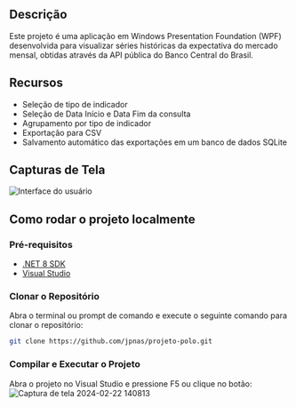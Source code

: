 ## Descrição

Este projeto é uma aplicação em Windows Presentation Foundation (WPF) desenvolvida para visualizar séries históricas da expectativa do mercado mensal, obtidas através da API pública do Banco Central do Brasil.

## Recursos

- Seleção de tipo de indicador
- Seleção de Data Início e Data Fim da consulta
- Agrupamento por tipo de indicador
- Exportação para CSV
- Salvamento automático das exportações em um banco de dados SQLite

## Capturas de Tela
![Interface do usuário](https://github.com/jpnas/projeto-polo/assets/61993673/659390a8-f2b6-4379-ad3d-297211254300)

## Como rodar o projeto localmente

### Pré-requisitos
- [.NET 8 SDK](https://dotnet.microsoft.com/pt-br/download/dotnet/8.0)
- [Visual Studio](https://visualstudio.microsoft.com/pt-br/downloads)

### Clonar o Repositório
Abra o terminal ou prompt de comando e execute o seguinte comando para clonar o repositório:
```bash
git clone https://github.com/jpnas/projeto-polo.git
```

### Compilar e Executar o Projeto
Abra o projeto no Visual Studio e pressione F5 ou clique no botão:
 ![Captura de tela 2024-02-22 140813](https://github.com/jpnas/projeto-polo/assets/61993673/450791d6-be3f-4f27-b99b-b28d3aa69ee3)
